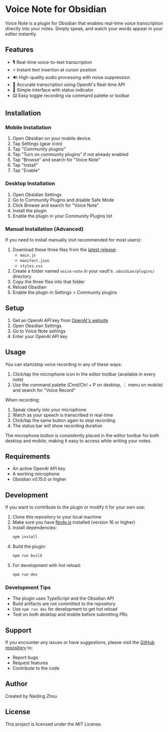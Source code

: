 # Voice Note for Obsidian

Voice Note is a plugin for Obsidian that enables real-time voice transcription directly into your notes. Simply speak, and watch your words appear in your editor instantly.

## Features

- 🎙️ Real-time voice-to-text transcription
- ⚡ Instant text insertion at cursor position
- 🔊 High-quality audio processing with noise suppression
- 🎯 Accurate transcription using OpenAI's Real-time API
- 📱 Simple interface with status indicator
- ⌨️ Easy toggle recording via command palette or toolbar

## Installation

### Mobile Installation
1. Open Obsidian on your mobile device
2. Tap Settings (gear icon)
3. Tap "Community plugins"
4. Tap "Turn on community plugins" if not already enabled
5. Tap "Browse" and search for "Voice Note"
6. Tap "Install"
7. Tap "Enable"

### Desktop Installation
1. Open Obsidian Settings
2. Go to Community Plugins and disable Safe Mode
3. Click Browse and search for "Voice Note"
4. Install the plugin
5. Enable the plugin in your Community Plugins list

### Manual Installation (Advanced)
If you need to install manually (not recommended for most users):
1. Download these three files from the [latest release](https://github.com/naidingzhou/obsidian-voice-note/releases/latest):
   - `main.js`
   - `manifest.json`
   - `styles.css`
2. Create a folder named `voice-note` in your vault's `.obsidian/plugins/` directory
3. Copy the three files into that folder
4. Reload Obsidian
5. Enable the plugin in Settings > Community plugins

## Setup

1. Get an OpenAI API key from [OpenAI's website](https://platform.openai.com)
2. Open Obsidian Settings
3. Go to Voice Note settings
4. Enter your OpenAI API key

## Usage

You can start/stop voice recording in any of these ways:

1. Click/tap the microphone icon in the editor toolbar (available in every note)
2. Use the command palette (Cmd/Ctrl + P on desktop, ⋮ menu on mobile) and search for "Voice Record"

When recording:
1. Speak clearly into your microphone
2. Watch as your speech is transcribed in real-time
3. Click/tap the same button again to stop recording
4. The status bar will show recording duration

The microphone button is consistently placed in the editor toolbar for both desktop and mobile, making it easy to access while writing your notes.

## Requirements

- An active OpenAI API key
- A working microphone
- Obsidian v0.15.0 or higher

## Development

If you want to contribute to the plugin or modify it for your own use:

1. Clone this repository to your local machine
2. Make sure you have [Node.js](https://nodejs.org/) installed (version 16 or higher)
3. Install dependencies:
   ```bash
   npm install
   ```
4. Build the plugin:
   ```bash
   npm run build
   ```
5. For development with hot reload:
   ```bash
   npm run dev
   ```

### Development Tips
- The plugin uses TypeScript and the Obsidian API
- Build artifacts are not committed to the repository
- Use `npm run dev` for development to get hot reload
- Test on both desktop and mobile before submitting PRs

## Support

If you encounter any issues or have suggestions, please visit the [GitHub repository](https://github.com/naidingzhou/obsidian-voice-note) to:
- Report bugs
- Request features
- Contribute to the code

## Author

Created by Naiding Zhou

## License

This project is licensed under the MIT License.
